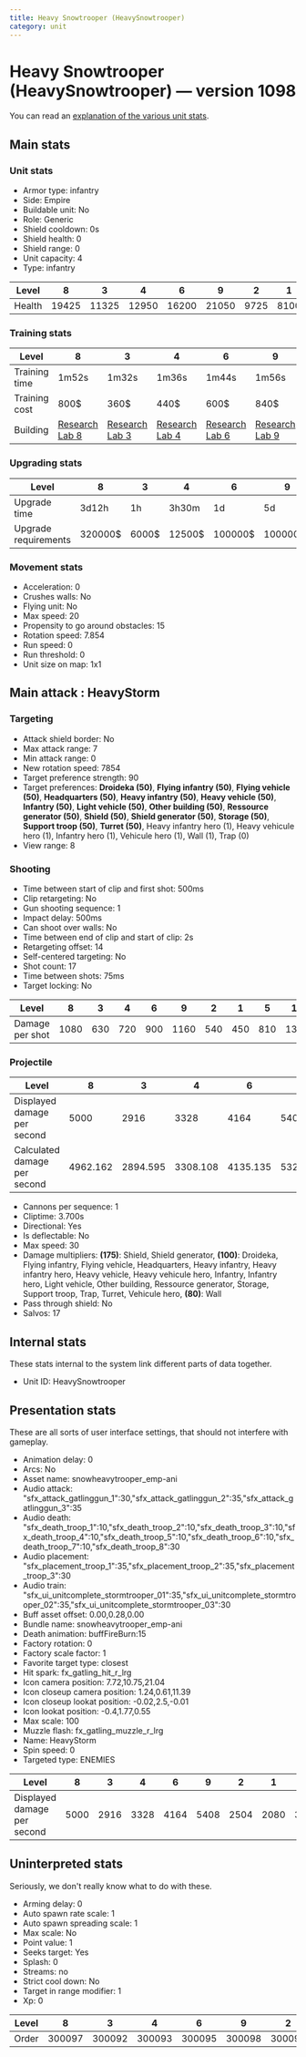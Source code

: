 ```yaml
---
title: Heavy Snowtrooper (HeavySnowtrooper)
category: unit
---
```


# Heavy Snowtrooper (HeavySnowtrooper) — version 1098

You can read an [explanation  of the various unit stats](unitexplained.md).

## Main stats

### Unit stats

  * Armor type: infantry
  * Side: Empire
  * Buildable unit: No
  * Role: Generic
  * Shield cooldown: 0s
  * Shield health: 0
  * Shield range: 0
  * Unit capacity: 4
  * Type: infantry

|Level |8    |3    |4    |6    |9    |2   |1   |5    |10   |7    |
|------|-----|-----|-----|-----|-----|----|----|-----|-----|-----|
|Health|19425|11325|12950|16200|21050|9725|8100|14575|24300|17800|


### Training stats

|Level        |8                                      |3                                      |4                                      |6                                      |9                                      |2                                      |1                                |5                                      |10                                      |7                                      |
|-------------|---------------------------------------|---------------------------------------|---------------------------------------|---------------------------------------|---------------------------------------|---------------------------------------|---------------------------------|---------------------------------------|----------------------------------------|---------------------------------------|
|Training time|1m52s                                  |1m32s                                  |1m36s                                  |1m44s                                  |1m56s                                  |1m28s                                  |1m20s                            |1m40s                                  |2m                                      |1m48s                                  |
|Training cost|800$                                   |360$                                   |440$                                   |600$                                   |840$                                   |280$                                   |200$                             |520$                                   |920$                                    |680$                                   |
|Building     |[Research Lab 8](empireOffenseLab.html)|[Research Lab 3](empireOffenseLab.html)|[Research Lab 4](empireOffenseLab.html)|[Research Lab 6](empireOffenseLab.html)|[Research Lab 9](empireOffenseLab.html)|[Research Lab 2](empireOffenseLab.html)|[Barracks 6](empireBarracks.html)|[Research Lab 5](empireOffenseLab.html)|[Research Lab 10](empireOffenseLab.html)|[Research Lab 7](empireOffenseLab.html)|


### Upgrading stats

|Level               |8      |3    |4     |6      |9       |2    |1    |5     |10      |7      |
|--------------------|-------|-----|------|-------|--------|-----|-----|------|--------|-------|
|Upgrade time        |3d12h  |1h   |3h30m |1d     |5d      |15m  |0s   |8h    |1w2d    |2d     |
|Upgrade requirements|320000$|6000$|12500$|100000$|1000000$|3000$|3000$|25000$|1750000$|160000$|


### Movement stats

  * Acceleration: 0
  * Crushes walls: No
  * Flying unit: No
  * Max speed: 20
  * Propensity to go around obstacles: 15
  * Rotation speed: 7.854
  * Run speed: 0
  * Run threshold: 0
  * Unit size on map: 1x1

## Main attack : HeavyStorm

### Targeting

  * Attack shield border: No
  * Max attack range: 7
  * Min attack range: 0
  * New rotation speed: 7854
  * Target preference strength: 90
  * Target preferences: **Droideka (50)**, **Flying infantry (50)**, **Flying vehicle (50)**, **Headquarters (50)**, **Heavy infantry (50)**, **Heavy vehicle (50)**, **Infantry (50)**, **Light vehicle (50)**, **Other building (50)**, **Ressource generator (50)**, **Shield (50)**, **Shield generator (50)**, **Storage (50)**, **Support troop (50)**, **Turret (50)**, Heavy infantry hero (1), Heavy vehicule hero (1), Infantry hero (1), Vehicule hero (1), Wall (1), Trap (0)
  * View range: 8

### Shooting

  * Time between start of clip and first shot: 500ms
  * Clip retargeting: No
  * Gun shooting sequence: 1
  * Impact delay: 500ms
  * Can shoot over walls: No
  * Time between end of clip and start of clip: 2s
  * Retargeting offset: 14
  * Self-centered targeting: No
  * Shot count: 17
  * Time between shots: 75ms
  * Target locking: No

|Level          |8   |3  |4  |6  |9   |2  |1  |5  |10  |7  |
|---------------|----|---|---|---|----|---|---|---|----|---|
|Damage per shot|1080|630|720|900|1160|540|450|810|1340|980|


### Projectile

|Level                       |8       |3       |4       |6       |9       |2       |1       |5       |10      |7       |
|----------------------------|--------|--------|--------|--------|--------|--------|--------|--------|--------|--------|
|Displayed damage per second |5000    |2916    |3328    |4164    |5408    |2504    |2080    |3752    |6244    |4576    |
|Calculated damage per second|4962.162|2894.595|3308.108|4135.135|5329.730|2481.081|2067.568|3721.622|6156.757|4502.703|


  * Cannons per sequence: 1
  * Cliptime: 3.700s
  * Directional: Yes
  * Is deflectable: No
  * Max speed: 30
  * Damage multipliers: **(175)**: Shield, Shield generator, **(100)**: Droideka, Flying infantry, Flying vehicle, Headquarters, Heavy infantry, Heavy infantry hero, Heavy vehicle, Heavy vehicule hero, Infantry, Infantry hero, Light vehicle, Other building, Ressource generator, Storage, Support troop, Trap, Turret, Vehicule hero, **(80)**: Wall
  * Pass through shield: No
  * Salvos: 17

## Internal stats

These stats internal to the system link different parts of data together.

  * Unit ID: HeavySnowtrooper

## Presentation stats

These are all sorts of user interface settings, that should not interfere with gameplay.

  * Animation delay: 0
  * Arcs: No
  * Asset name: snowheavytrooper_emp-ani
  * Audio attack: "sfx_attack_gatlinggun_1":30,"sfx_attack_gatlinggun_2":35,"sfx_attack_gatlinggun_3":35
  * Audio death: "sfx_death_troop_1":10,"sfx_death_troop_2":10,"sfx_death_troop_3":10,"sfx_death_troop_4":10,"sfx_death_troop_5":10,"sfx_death_troop_6":10,"sfx_death_troop_7":10,"sfx_death_troop_8":30
  * Audio placement: "sfx_placement_troop_1":35,"sfx_placement_troop_2":35,"sfx_placement_troop_3":30
  * Audio train: "sfx_ui_unitcomplete_stormtrooper_01":35,"sfx_ui_unitcomplete_stormtrooper_02":35,"sfx_ui_unitcomplete_stormtrooper_03":30
  * Buff asset offset: 0.00,0.28,0.00
  * Bundle name: snowheavytrooper_emp-ani
  * Death animation: buffFireBurn:15
  * Factory rotation: 0
  * Factory scale factor: 1
  * Favorite target type: closest
  * Hit spark: fx_gatling_hit_r_lrg
  * Icon camera position: 7.72,10.75,21.04
  * Icon closeup camera position: 1.24,0.61,11.39
  * Icon closeup lookat position: -0.02,2.5,-0.01
  * Icon lookat position: -0.4,1.77,0.55
  * Max scale: 100
  * Muzzle flash: fx_gatling_muzzle_r_lrg
  * Name: HeavyStorm
  * Spin speed: 0
  * Targeted type: ENEMIES

|Level                      |8   |3   |4   |6   |9   |2   |1   |5   |10  |7   |
|---------------------------|----|----|----|----|----|----|----|----|----|----|
|Displayed damage per second|5000|2916|3328|4164|5408|2504|2080|3752|6244|4576|


## Uninterpreted stats

Seriously, we don't really know what to do with these.

  * Arming delay: 0
  * Auto spawn rate scale: 1
  * Auto spawn spreading scale: 1
  * Max scale: No
  * Point value: 1
  * Seeks target: Yes
  * Splash: 0
  * Streams: no
  * Strict cool down: No
  * Target in range modifier: 1
  * Xp: 0

|Level|8     |3     |4     |6     |9     |2     |1     |5     |10    |7     |
|-----|------|------|------|------|------|------|------|------|------|------|
|Order|300097|300092|300093|300095|300098|300091|300090|300094|300099|300096|


